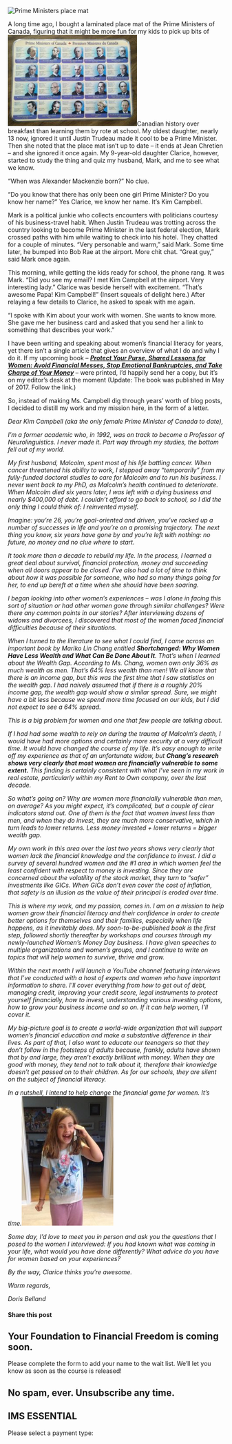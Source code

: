![Prime Ministers place mat](https://yourfinanciallaunchpad.com/wp-content/uploads/elementor/thumbs/Prime-Ministers-place-mat-2-qdc6crp5rpm0nhkoedao3cjvtinp6cfqlffsh68byg.jpg "prime-ministers-place-mat-2")

A long time ago, I bought a laminated place mat of the Prime Ministers of Canada, figuring that it might be more fun for my kids to pick up bits of ![prime-ministers-place-mat-2](attachments/Prime-Ministers-place-mat-2-300x211.jpg)Canadian history over breakfast than learning them by rote at school. My oldest daughter, nearly 13 now, ignored it until Justin Trudeau made it cool to be a Prime Minister. Then she noted that the place mat isn’t up to date – it ends at Jean Chretien – and she ignored it once again. My 9-year-old daughter Clarice, however, started to study the thing and quiz my husband, Mark, and me to see what we know.

“When was Alexander Mackenzie born?” No clue.

“Do you know that there has only been one girl Prime Minister? Do you know her name?” Yes Clarice, we know her name. It’s Kim Campbell.

Mark is a political junkie who collects encounters with politicians courtesy of his business-travel habit. When Justin Trudeau was trotting across the country looking to become Prime Minister in the last federal election, Mark crossed paths with him while waiting to check into his hotel. They chatted for a couple of minutes. “Very personable and warm,” said Mark. Some time later, he bumped into Bob Rae at the airport. More chit chat. “Great guy,” said Mark once again.

This morning, while getting the kids ready for school, the phone rang. It was Mark. “Did you see my email? I met Kim Campbell at the airport. Very interesting lady.” Clarice was beside herself with excitement. “That’s awesome Papa! Kim Campbell!” (Insert squeals of delight here.) After relaying a few details to Clarice, he asked to speak with me again.

“I spoke with Kim about your work with women. She wants to know more. She gave me her business card and asked that you send her a link to something that describes your work.”

I have been writing and speaking about women’s financial literacy for years, yet there isn’t a single article that gives an overview of what I do and why I do it. If my upcoming book – ***[Protect Your Purse, Shared Lessons for Women: Avoid Financial Messes, Stop Emotional Bankruptcies, and Take Charge of Your Money](https://yflmainprod.wpengine.com/book/)*** – were printed, I’d happily send her a copy, but it’s on my editor’s desk at the moment (Update: The book was published in May of 2017. Follow the link.)

So, instead of making Ms. Campbell dig through years’ worth of blog posts, I decided to distill my work and my mission here, in the form of a letter.

*Dear Kim Campbell (aka the only female Prime Minister of Canada to date),*

*I’m a former academic who, in 1992, was on track to become a Professor of Neurolinguistics. I never made it. Part way through my studies, the bottom fell out of my world.*

*My first husband, Malcolm, spent most of his life battling cancer. When cancer threatened his ability to work, I stepped away “temporarily” from my fully-funded doctoral studies to care for Malcolm and to run his business. I never went back to my PhD, as Malcolm’s health continued to deteriorate. When Malcolm died six years later, I was left with a dying business and nearly $400,000 of debt. I couldn’t afford to go back to school, so I did the only thing I could think of: I reinvented myself.*

*Imagine: you’re 26, you’re goal-oriented and driven, you’ve racked up a number of successes in life and you’re on a promising trajectory. The next thing you know, six years have gone by and you’re left with nothing: no future, no money and no clue where to start.*

*It took more than a decade to rebuild my life. In the process, I learned a great deal about survival, financial protection, money and succeeding when all doors appear to be closed. I’ve also had a lot of time to think about how it was possible for someone, who had so many things going for her, to end up bereft at a time when she should have been soaring.*

*I began looking into other women’s experiences – was I alone in facing this sort of situation or had other women gone through similar challenges? Were there any common points in our stories? After interviewing dozens of widows and divorcees, I discovered that most of the women faced financial difficulties because of their situations.*

*When I turned to the literature to see what I could find, I came across an important book by Mariko Lin Chang entitled **Shortchanged: Why Women Have Less Wealth and What Can Be Done About It**. That’s when I learned about the Wealth Gap. According to Ms. Chang, women own only 36% as much wealth as men. That’s 64% less wealth than men! We all know that there is an income gap, but this was the first time that I saw statistics on the wealth gap. I had naively assumed that if there is a roughly 20% income gap, the wealth gap would show a similar spread. Sure, we might have a bit less because we spend more time focused on our kids, but I did not expect to see a 64% spread.*

*This is a big problem for women and one that few people are talking about.*

*If I had had some wealth to rely on during the trauma of Malcolm’s death, I would have had more options and certainly more security at a very difficult time. It would have changed the course of my life. It’s easy enough to write off my experience as that of an unfortunate widow, but **Chang’s research shows very clearly that most women are financially vulnerable to some extent.** This finding is certainly consistent with what I’ve seen in my work in real estate, particularly within my Rent to Own company, over the last decade.*

*So what’s going on? Why are women more financially vulnerable than men, on average? As you might expect, it’s complicated, but a couple of clear indicators stand out. One of them is the fact that women invest less than men, and when they do invest, they are much more conservative, which in turn leads to lower returns. Less money invested + lower returns = bigger wealth gap.*

*My own work in this area over the last two years shows very clearly that women lack the financial knowledge and the confidence to invest. I did a survey of several hundred women and the #1 area in which women feel the least confident with respect to money is investing. Since they are concerned about the volatility of the stock market, they turn to “safer” investments like GICs. When GICs don’t even cover the cost of inflation, that safety is an illusion as the value of their principal is eroded over time.*

*This is where my work, and my passion, comes in. I am on a mission to help women grow their financial literacy and their confidence in order to create better options for themselves and their families, especially when life happens, as it inevitably does. My soon-to-be-published book is the first step, followed shortly thereafter by workshops and courses through my newly-launched Women’s Money Day business. I have given speeches to multiple organizations and women’s groups, and I continue to write on topics that will help women to survive, thrive and grow.*

*Within the next month I will launch a YouTube channel featuring interviews that I’ve conducted with a host of experts and women who have important information to share. I’ll cover everything from how to get out of debt, managing credit, improving your credit score, legal instruments to protect yourself financially, how to invest, understanding various investing options, how to grow your business income and so on. If it can help women, I’ll cover it.*

*My big-picture goal is to create a world-wide organization that will support women’s financial education and make a substantive difference in their lives. As part of that, I also want to educate our teenagers so that they don’t follow in the footsteps of adults because, frankly, adults have shown that by and large, they aren’t exactly brilliant with money. When they are good with money, they tend not to talk about it, therefore their knowledge doesn’t get passed on to their children. As for our schools, they are silent on the subject of financial literacy.*

*In a nutshell, I intend to help change the financial game for women. It’s time.![kim-campbell-call-1](attachments/Kim-Campbell-call-1-1-213x300.jpg)*

*Some day, I’d love to meet you in person and ask you the questions that I posed to the women I interviewed: If you had known what was coming in your life, what would you have done differently? What advice do you have for women based on your experiences?*

*By the way, Clarice thinks you’re awesome.*

*Warm regards,*

*Doris Belland*

#### Share this post

## Your Foundation to Financial Freedom is coming soon.

Please complete the form to add your name to the wait list. We’ll let you know as soon as the course is released!

## No spam, ever. Unsubscribe any time.

## IMS ESSENTIAL

Please select a payment type: